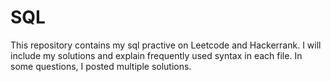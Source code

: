 # SQL
This repository contains my sql practive on Leetcode and Hackerrank. I will include my solutions and explain frequently used syntax in each file. In some questions, I posted multiple solutions.

